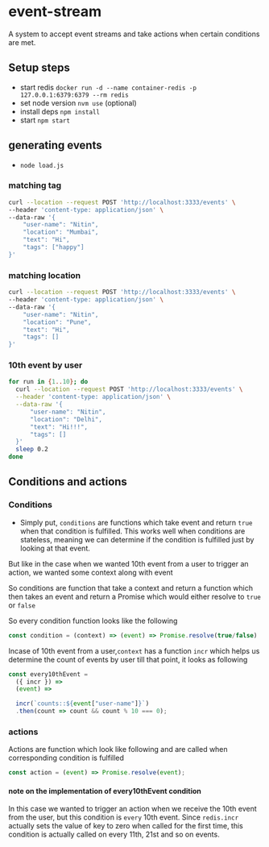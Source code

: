 # event-stream
A system to accept event streams and take actions when certain conditions are met.

## Setup steps
 - start redis `docker run -d --name container-redis -p 127.0.0.1:6379:6379 --rm redis`
 - set node version `nvm use` (optional)
 - install deps `npm install`
 - start `npm start`

## generating events
 - `node load.js`
### matching tag

```bash
curl --location --request POST 'http://localhost:3333/events' \
--header 'content-type: application/json' \
--data-raw '{
    "user-name": "Nitin",
    "location": "Mumbai",
    "text": "Hi",
    "tags": ["happy"]
}'
```
### matching location
```bash
curl --location --request POST 'http://localhost:3333/events' \
--header 'content-type: application/json' \
--data-raw '{
    "user-name": "Nitin",
    "location": "Pune",
    "text": "Hi",
    "tags": []
}'
```
### 10th event by user
```bash
for run in {1..10}; do
  curl --location --request POST 'http://localhost:3333/events' \
  --header 'content-type: application/json' \
  --data-raw '{
      "user-name": "Nitin",
      "location": "Delhi",
      "text": "Hi!!!",
      "tags": []
  }'
  sleep 0.2
done
```

## Conditions and actions

### Conditions

* Simply put, `conditions` are functions which take event and return `true` when that condition is fulfilled.
This works well when conditions are stateless, meaning we can determine if the condition is fulfilled just by looking at that event.

But like in the case when we wanted 10th event from a user to trigger an action, we wanted some context along with event

So conditions are function that take a context and return a function which then takes an event and return a Promise which would either resolve to `true` or `false`

So every condition function looks like the following
```javascript
const condition = (context) => (event) => Promise.resolve(true/false)
```

Incase of 10th event from a user,`context` has a function `incr` which helps us determine the count of events by user till that point, it looks as following

```javascript
const every10thEvent =
  ({ incr }) =>
  (event) =>

  incr(`counts::${event["user-name"]}`)
  .then(count => count && count % 10 === 0);
```

### actions

Actions are function which look like following and are called when corresponding condition is fulfilled

```javascript
const action = (event) => Promise.resolve(event);
```

#### note on the implementation of every10thEvent condition

In this case we wanted to trigger an action when we receive the 10th event from the user, but this condition is `every` 10th event.
Since `redis.incr` actually sets the value of key to zero when called for the first time, this condition is actually called on every 11th, 21st and so on events.

